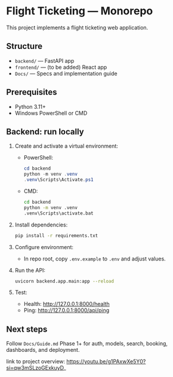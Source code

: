 # Flight Ticketing — Monorepo

This project implements a flight ticketing web application.

## Structure

- `backend/` — FastAPI app
- `frontend/` — (to be added) React app
- `Docs/` — Specs and implementation guide

## Prerequisites

- Python 3.11+
- Windows PowerShell or CMD

## Backend: run locally

1. Create and activate a virtual environment:

   - PowerShell:
     ```powershell
     cd backend
     python -m venv .venv
     .venv\Scripts\Activate.ps1
     ```
   - CMD:
     ```cmd
     cd backend
     python -m venv .venv
     .venv\Scripts\activate.bat
     ```

2. Install dependencies:

   ```bash
   pip install -r requirements.txt
   ```

3. Configure environment:

   - In repo root, copy `.env.example` to `.env` and adjust values.

4. Run the API:

   ```bash
   uvicorn backend.app.main:app --reload
   ```

5. Test:
   - Health: http://127.0.0.1:8000/health
   - Ping: http://127.0.0.1:8000/api/ping

## Next steps

Follow `Docs/Guide.md` Phase 1+ for auth, models, search, booking, dashboards, and deployment.

link to project overview: https://youtu.be/g1PAxwXe5Y0?si=qw3mSLzoGExkuyD_
